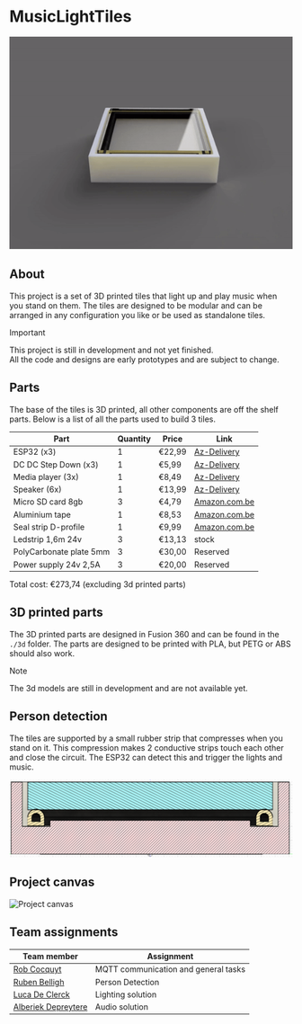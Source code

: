 # MusicLightTiles

![360° view](./media/360.gif)

## About

This project is a set of 3D printed tiles that light up and play music when you stand on them. 
The tiles are designed to be modular and can be arranged in any configuration you like or be used as standalone tiles.

> [!IMPORTANT]  
> This project is still in development and not yet finished.  
> All the code and designs are early prototypes and are subject to change.  

## Parts

The base of the tiles is 3D printed, all other components are off the shelf parts.
Below is a list of all the parts used to build 3 tiles.

| Part | Quantity | Price | Link |
| ---- | -------- | ----- | ---- |
| ESP32 (x3) | 1 | €22,99 | [Az-Delivery](https://www.az-delivery.de/nl/products/esp32-dev-kit-c-unverlotet?variant=32437204582496) |
| DC DC Step Down (x3) | 1 | €5,99 | [Az-Delivery](https://www.az-delivery.de/nl/products/lm2596s-dc-dc-step-down-modul-1?variant=12228728324192) |
| Media player (3x) | 1 | €8,49 | [Az-Delivery](https://www.az-delivery.de/nl/products/mp3-player-modul?variant=8198615695456) |
| Speaker (6x) | 1 | €13,99 | [Az-Delivery](https://www.az-delivery.de/nl/products/2-stuck-dfplayer-mini-3-watt-8-ohm-mini-lautsprecher-mit-jst-ph2-0-mm-pin-schnittstelle-fur-arduino-raspberry-pi-und-elektronische-diy-projekte-inklusive-e-book?variant=39441379131488) |
| Micro SD card 8gb | 3 | €4,79 | [Amazon.com.be](https://www.amazon.com.be/-/nl/Intenso-3413450-Micro-SDHC-geheugenkaart-GB-klasse/dp/B008RDCCFS/ref=sr_1_3?crid=32IRLW4WPV8D7&keywords=micro%2Bsd%2B4gb&qid=1695657846&s=electronics&sprefix=micro%2Bsd%2B4gb%2Celectronics%2C78&sr=1-3&th=1) |
| Aluminium tape | 1 | €8,53 | [Amazon.com.be](https://www.amazon.com.be/-/nl/GOCABLETIES-aluminiumfolie-isolatietape-HVAC-reparatie-afdichting/dp/B07KQDQHC9/ref=sr_1_11?crid=3KMIFELKZP5V4&keywords=aluminium%2Btape&qid=1695657415&sprefix=alumi%2Caps%2C78&sr=8-11&th=1) |
| Seal strip D-profile | 1 | €9,99 | [Amazon.com.be](https://www.amazon.com.be/-/nl/Youshares-afdichtband-viltapparaat-geluidsisolerend-weerbestendig/dp/B081C5VYXF/ref=sr_1_5?crid=W4W0U74CBUXH&keywords=tochtstrip&qid=1695657255&sprefix=toch%2Caps%2C94&sr=8-5&th=1) |
| Ledstrip 1,6m 24v | 3 | €13,13 | stock |
| PolyCarbonate plate 5mm | 3 | €30,00 | Reserved |
| Power supply 24v 2,5A | 3 | €20,00 | Reserved |

Total cost: €273,74 (excluding 3d printed parts)

## 3D printed parts

The 3D printed parts are designed in Fusion 360 and can be found in the `./3d` folder.
The parts are designed to be printed with PLA, but PETG or ABS should also work.

> [!NOTE]  
> The 3d models are still in development and are not available yet.

## Person detection

The tiles are supported by a small rubber strip that compresses when you stand on it.
This compression makes 2 conductive strips touch each other and close the circuit.
The ESP32 can detect this and trigger the lights and music.

![Person detection](./media/sectionview.png)

## Project canvas

![Project canvas](./media/projectcanvas.jpg)

## Team assignments

| Team member | Assignment |
| ---- | ---------- |
| [Rob Cocquyt](https://github.com/Robbedoes24) | MQTT communication and general tasks |
| [ Ruben Belligh](https://github.com/RubenBelligh) | Person Detection |
| [Luca De Clerck](https://github.com/LucaClrk) | Lighting solution |
| [Alberiek Depreytere](https://github.com/AlberiekDepreytere) | Audio solution |